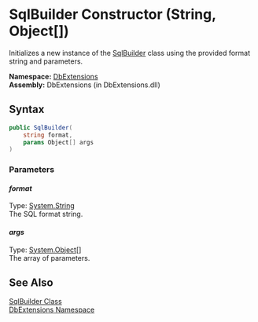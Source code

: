 SqlBuilder Constructor (String, Object[])
=========================================
Initializes a new instance of the [SqlBuilder][1] class using the provided format string and parameters.

**Namespace:** [DbExtensions][2]  
**Assembly:** DbExtensions (in DbExtensions.dll)

Syntax
------

```csharp
public SqlBuilder(
	string format,
	params Object[] args
)
```

### Parameters

#### *format*
Type: [System.String][3]  
The SQL format string.

#### *args*
Type: [System.Object][4][]  
The array of parameters.


See Also
--------
[SqlBuilder Class][1]  
[DbExtensions Namespace][2]  

[1]: README.md
[2]: ../README.md
[3]: http://msdn.microsoft.com/en-us/library/s1wwdcbf
[4]: http://msdn.microsoft.com/en-us/library/e5kfa45b